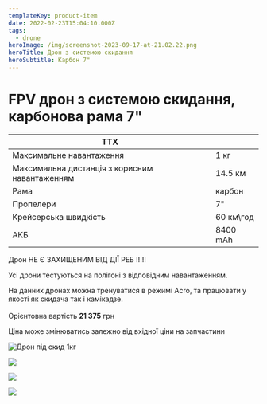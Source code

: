 ```yaml
---
templateKey: product-item
date: 2022-02-23T15:04:10.000Z
tags:
  - drone
heroImage: /img/screenshot-2023-09-17-at-21.02.22.png
heroTitle: Дрон з системою скидання
heroSubtitle: Карбон 7"
---
```

# FPV дрон з системою скидання, карбонова рама 7"

| ТТХ                                            |           |
| ---------------------------------------------- | --------- |
| Максимальне навантаження                       | 1 кг      |
| Максимальна дистанція з корисним навантаженням | 14.5 км   |
| Р﻿ама                                          | карбон    |
| Пропелери                                      | 7"        |
| Крейсерська швидкість                          | 60 км\год |
| АКБ                                            | 8400 mAh  |

Дрон НЕ Є ЗАХИЩЕНИМ ВІД ДІЇ РЕБ !!!!!

Усі дрони тестуються на полігоні з відповідним навантаженням.

На данних дронах можна тренуватися в режимі Acro, та працювати у якості як скидача так і камікадзе.\
\
Орієнтовна вартість **21 375** грн 

Ціна може змінюватись залежно від вхідної ціни на запчастини

![Дрон під скид 1кг](/img/img_7826.jpg)

![](/img/img_7825.jpg)

![](/img/img_7830.jpg)

![](/img/img_7828.jpg)